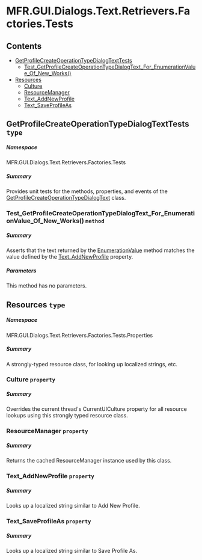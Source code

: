 <a name='assembly'></a>
# MFR.GUI.Dialogs.Text.Retrievers.Factories.Tests

## Contents

- [GetProfileCreateOperationTypeDialogTextTests](#T-MFR-GUI-Dialogs-Text-Retrievers-Factories-Tests-GetProfileCreateOperationTypeDialogTextTests 'MFR.GUI.Dialogs.Text.Retrievers.Factories.Tests.GetProfileCreateOperationTypeDialogTextTests')
  - [Test_GetProfileCreateOperationTypeDialogText_For_EnumerationValue_Of_New_Works()](#M-MFR-GUI-Dialogs-Text-Retrievers-Factories-Tests-GetProfileCreateOperationTypeDialogTextTests-Test_GetProfileCreateOperationTypeDialogText_For_EnumerationValue_Of_New_Works 'MFR.GUI.Dialogs.Text.Retrievers.Factories.Tests.GetProfileCreateOperationTypeDialogTextTests.Test_GetProfileCreateOperationTypeDialogText_For_EnumerationValue_Of_New_Works')
- [Resources](#T-MFR-GUI-Dialogs-Text-Retrievers-Factories-Tests-Properties-Resources 'MFR.GUI.Dialogs.Text.Retrievers.Factories.Tests.Properties.Resources')
  - [Culture](#P-MFR-GUI-Dialogs-Text-Retrievers-Factories-Tests-Properties-Resources-Culture 'MFR.GUI.Dialogs.Text.Retrievers.Factories.Tests.Properties.Resources.Culture')
  - [ResourceManager](#P-MFR-GUI-Dialogs-Text-Retrievers-Factories-Tests-Properties-Resources-ResourceManager 'MFR.GUI.Dialogs.Text.Retrievers.Factories.Tests.Properties.Resources.ResourceManager')
  - [Text_AddNewProfile](#P-MFR-GUI-Dialogs-Text-Retrievers-Factories-Tests-Properties-Resources-Text_AddNewProfile 'MFR.GUI.Dialogs.Text.Retrievers.Factories.Tests.Properties.Resources.Text_AddNewProfile')
  - [Text_SaveProfileAs](#P-MFR-GUI-Dialogs-Text-Retrievers-Factories-Tests-Properties-Resources-Text_SaveProfileAs 'MFR.GUI.Dialogs.Text.Retrievers.Factories.Tests.Properties.Resources.Text_SaveProfileAs')

<a name='T-MFR-GUI-Dialogs-Text-Retrievers-Factories-Tests-GetProfileCreateOperationTypeDialogTextTests'></a>
## GetProfileCreateOperationTypeDialogTextTests `type`

##### Namespace

MFR.GUI.Dialogs.Text.Retrievers.Factories.Tests

##### Summary

Provides unit tests for the methods, properties, and events of the
[GetProfileCreateOperationTypeDialogText](#T-MFR-GUI-Dialogs-Text-Retrievers-Factories-GetProfileCreateOperationTypeDialogText 'MFR.GUI.Dialogs.Text.Retrievers.Factories.GetProfileCreateOperationTypeDialogText')
class.

<a name='M-MFR-GUI-Dialogs-Text-Retrievers-Factories-Tests-GetProfileCreateOperationTypeDialogTextTests-Test_GetProfileCreateOperationTypeDialogText_For_EnumerationValue_Of_New_Works'></a>
### Test_GetProfileCreateOperationTypeDialogText_For_EnumerationValue_Of_New_Works() `method`

##### Summary

Asserts that the text returned by the
[EnumerationValue](#M-MFR-GUI-Dialogs-Text-Retrievers-Factories-GetProfileCreateOperationTypeDialogText-EnumerationValue 'MFR.GUI.Dialogs.Text.Retrievers.Factories.GetProfileCreateOperationTypeDialogText.EnumerationValue')
method matches the value defined by the
[Text_AddNewProfile](#P-MFR-GUI-Dialogs-Text-Retrievers-Factories-Tests-Properties-Resources-Text_AddNewProfile 'MFR.GUI.Dialogs.Text.Retrievers.Factories.Tests.Properties.Resources.Text_AddNewProfile')
property.

##### Parameters

This method has no parameters.

<a name='T-MFR-GUI-Dialogs-Text-Retrievers-Factories-Tests-Properties-Resources'></a>
## Resources `type`

##### Namespace

MFR.GUI.Dialogs.Text.Retrievers.Factories.Tests.Properties

##### Summary

A strongly-typed resource class, for looking up localized strings, etc.

<a name='P-MFR-GUI-Dialogs-Text-Retrievers-Factories-Tests-Properties-Resources-Culture'></a>
### Culture `property`

##### Summary

Overrides the current thread's CurrentUICulture property for all
  resource lookups using this strongly typed resource class.

<a name='P-MFR-GUI-Dialogs-Text-Retrievers-Factories-Tests-Properties-Resources-ResourceManager'></a>
### ResourceManager `property`

##### Summary

Returns the cached ResourceManager instance used by this class.

<a name='P-MFR-GUI-Dialogs-Text-Retrievers-Factories-Tests-Properties-Resources-Text_AddNewProfile'></a>
### Text_AddNewProfile `property`

##### Summary

Looks up a localized string similar to Add New Profile.

<a name='P-MFR-GUI-Dialogs-Text-Retrievers-Factories-Tests-Properties-Resources-Text_SaveProfileAs'></a>
### Text_SaveProfileAs `property`

##### Summary

Looks up a localized string similar to Save Profile As.
